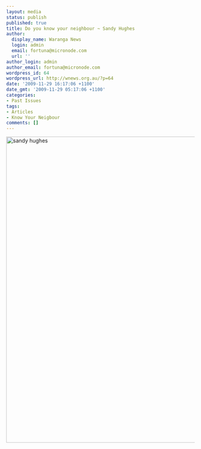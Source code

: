 ```yaml
---
layout: media
status: publish
published: true
title: Do you know your neighbour ~ Sandy Hughes
author:
  display_name: Waranga News
  login: admin
  email: fortuna@micronode.com
  url: ''
author_login: admin
author_email: fortuna@micronode.com
wordpress_id: 64
wordpress_url: http://wnews.org.au/?p=64
date: '2009-11-29 16:17:06 +1100'
date_gmt: '2009-11-29 05:17:06 +1100'
categories:
- Past Issues
tags:
- Articles
- Know Your Neigbour
comments: []
---
```


<a href="http://wnews.org.au/wp-content/uploads/2009/11/snady-hughes.jpg"><img class="alignnone size-large wp-image-65" style="border: 0pt none;" title="sandy hughes" alt="sandy hughes" src="http://wnews.org.au/wp-content/uploads/2009/11/snady-hughes-703x1024.jpg" width="562" height="819" /></a>
